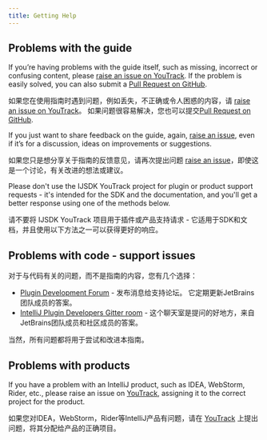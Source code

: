 ```yaml
---
title: Getting Help
---
```


## Problems with the guide

If you’re having problems with the guide itself, such as missing, incorrect or confusing content, please [raise an issue on YouTrack](https://youtrack.jetbrains.com/newIssue?project=IJSDK&clearDraft=true&c=). If the problem is easily solved, you can also submit a [Pull Request on GitHub](https://github.com/JetBrains/intellij-sdk-docs).

如果您在使用指南时遇到问题，例如丢失，不正确或令人困惑的内容，请  [raise an issue on YouTrack](https://youtrack.jetbrains.com/newIssue?project=IJSDK&clearDraft=true&c=)。 如果问题很容易解决，您也可以提交[Pull Request on GitHub](https://github.com/JetBrains/intellij-sdk-docs).

If you just want to share feedback on the guide, again, [raise an issue](https://youtrack.jetbrains.com/newIssue?project=IJSDK&clearDraft=true&c=), even if it’s for a discussion, ideas on improvements or suggestions.

如果您只是想分享关于指南的反馈意见，请再次提出问题 [raise an issue](https://youtrack.jetbrains.com/newIssue?project=IJSDK&clearDraft=true&c=)，即使这是一个讨论，有关改进的想法或建议。

Please don't use the IJSDK YouTrack project for plugin or product support requests - it's intended for the SDK and the documentation, and you'll get a better response using one of the methods below.

请不要将 IJSDK YouTrack 项目用于插件或产品支持请求 - 它适用于SDK和文档，并且使用以下方法之一可以获得更好的响应。

## Problems with code - support issues

对于与代码有关的问题，而不是指南的内容，您有几个选择：

* [Plugin Development Forum](https://intellij-support.jetbrains.com/hc/en-us/community/topics/200366979-IntelliJ-IDEA-Open-API-and-Plugin-Development) - 发布消息给支持论坛。 它定期更新JetBrains团队成员的答案。
* [IntelliJ Plugin Developers Gitter room](https://gitter.im/IntelliJ-Plugin-Developers/Lobby) - 这个聊天室是提问的好地方，来自JetBrains团队成员和社区成员的答案。

当然，所有问题都将用于尝试和改进本指南。

## Problems with products

If you have a problem with an IntelliJ product, such as IDEA, WebStorm, Rider, etc., please raise an issue on [YouTrack](https://youtrack.jetbrains.com), assigning it to the correct project for the product.

如果您对IDEA，WebStorm，Rider等IntelliJ产品有问题，请在 [YouTrack](https://youtrack.jetbrains.com) 上提出问题，将其分配给产品的正确项目。



